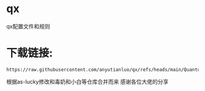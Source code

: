 # qx
qx配置文件和规则
# 下载链接:
```
https://raw.githubusercontent.com/anyutianluo/qx/refs/heads/main/QuantumultX.conf
```
根据as-lucky修改和毒奶和小白等仓库合并而来
感谢各位大佬的分享
